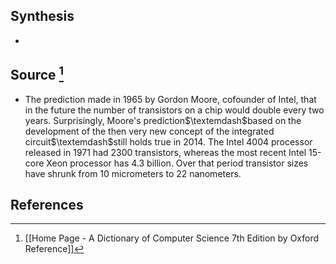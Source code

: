 ## Synthesis
- 
## Source [^1]
- The prediction made in 1965 by Gordon Moore, cofounder of Intel, that in the future the number of transistors on a chip would double every two years. Surprisingly, Moore's prediction$\textemdash$based on the development of the then very new concept of the integrated circuit$\textemdash$still holds true in 2014. The Intel 4004 processor released in 1971 had 2300 transistors, whereas the most recent Intel 15-core Xeon processor has 4.3 billion. Over that period transistor sizes have shrunk from 10 micrometers to 22 nanometers.
## References

[^1]: [[Home Page - A Dictionary of Computer Science 7th Edition by Oxford Reference]]